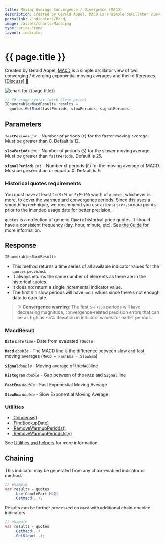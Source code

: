 ```yaml
---
title: Moving Average Convergence / Divergence (MACD)
description: Created by Gerald Appel, MACD is a simple oscillator view of two converging / diverging exponential moving averages and their differences.
permalink: /indicators/Macd/
image: /assets/charts/Macd.png
type: price-trend
layout: indicator
---
```


# {{ page.title }}

Created by Gerald Appel, [MACD](https://en.wikipedia.org/wiki/MACD) is a simple oscillator view of two converging / diverging exponential moving averages and their differences.
[[Discuss] &#128172;](https://github.com/DaveSkender/Stock.Indicators/discussions/248 "Community discussion about this indicator")

![chart for {{page.title}}]({{page.image}})

```csharp
// C# usage syntax (with Close price)
IEnumerable<MacdResult> results =
  quotes.GetMacd(fastPeriods, slowPeriods, signalPeriods);
```

## Parameters

**`fastPeriods`** _`int`_ - Number of periods (`F`) for the faster moving average.  Must be greater than 0.  Default is 12.

**`slowPeriods`** _`int`_ - Number of periods (`S`) for the slower moving average.  Must be greater than `fastPeriods`.  Default is 26.

**`signalPeriods`** _`int`_ - Number of periods (`P`) for the moving average of MACD.  Must be greater than or equal to 0.  Default is 9.

### Historical quotes requirements

You must have at least `2×(S+P)` or `S+P+100` worth of `quotes`, whichever is more, to cover the [warmup and convergence](https://github.com/DaveSkender/Stock.Indicators/discussions/688) periods.  Since this uses a smoothing technique, we recommend you use at least `S+P+250` data points prior to the intended usage date for better precision.

`quotes` is a collection of generic `TQuote` historical price quotes.  It should have a consistent frequency (day, hour, minute, etc).  See [the Guide](pages/guide.md#historical-quotes) for more information.

## Response

```csharp
IEnumerable<MacdResult>
```

- This method returns a time series of all available indicator values for the `quotes` provided.
- It always returns the same number of elements as there are in the historical quotes.
- It does not return a single incremental indicator value.
- The first `S-1` slow periods will have `null` values since there's not enough data to calculate.

>&#9886; **Convergence warning**: The first `S+P+250` periods will have decreasing magnitude, convergence-related precision errors that can be as high as ~5% deviation in indicator values for earlier periods.

### MacdResult

**`Date`** _`DateTime`_ - Date from evaluated `TQuote`

**`Macd`** _`double`_ - The MACD line is the difference between slow and fast moving averages (`MACD = FastEma - SlowEma`)

**`Signal`**_`double`_ - Moving average of the`MACD`line

**`Histogram`** _`double`_ - Gap between of the `MACD` and `Signal` line

**`FastEma`** _`double`_ - Fast Exponential Moving Average

**`SlowEma`** _`double`_ - Slow Exponential Moving Average

### Utilities

- [.Condense()](pages/utilities.md#condense)
- [.Find(lookupDate)](pages/utilities.md#find-indicator-result-by-date)
- [.RemoveWarmupPeriods()](pages/utilities.md#remove-warmup-periods)
- [.RemoveWarmupPeriods(qty)](pages/utilities.md#remove-warmup-periods)

See [Utilities and helpers](pages/utilities.md#utilities-for-indicator-results) for more information.

## Chaining

This indicator may be generated from any chain-enabled indicator or method.

```csharp
// example
var results = quotes
    .Use(CandlePart.HL2)
    .GetMacd(..);
```

Results can be further processed on `Macd` with additional chain-enabled indicators.

```csharp
// example
var results = quotes
    .GetMacd(..)
    .GetSlope(..);
```
